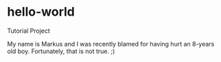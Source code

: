 # hello-world
Tutorial Project

My name is Markus and I was recently blamed for having hurt an 8-years old boy. Fortunately, that is not true. ;)
